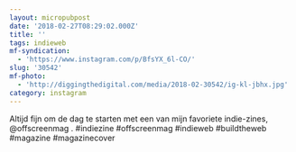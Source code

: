 ```yaml
---
layout: micropubpost
date: '2018-02-27T08:29:02.000Z'
title: ''
tags: indieweb
mf-syndication:
  - 'https://www.instagram.com/p/BfsYX_6l-CO/'
slug: '30542'
mf-photo:
  - 'http://diggingthedigital.com/media/2018-02-30542/ig-kl-jbhx.jpg'
category: instagram
---
```

Altijd fijn om de dag te starten met een van mijn favoriete indie-zines, @offscreenmag .
#indiezine #offscreenmag #indieweb #buildtheweb #magazine #magazinecover
